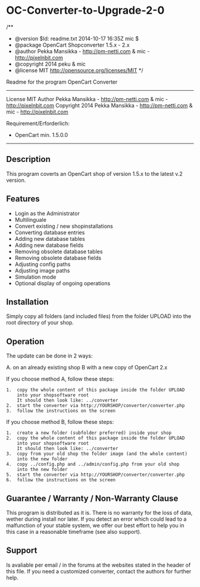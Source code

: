 OC-Converter-to-Upgrade-2-0
===========================
/**
 * @version		$Id: readme.txt 2014-10-17 16:35Z mic $
 * @package		OpenCart Shopconverter 1.5.x - 2.x
 * @author		Pekka Mansikka - http://pm-netti.com & mic - http://pixelnbit.com
 * @copyright	        2014 peku & mic
 * @license		MIT http://opensource.org/licenses/MIT
 */

Readme for the program OpenCart Converter
*****************************************

License		MIT
Author		Pekka Mansikka - http://pm-netti.com & mic - http://pixelnbit.com
Copyright	2014 Pekka Mansikka - http://pm-netti.com & mic - http://pixelnbit.com

Requirement/Erforderlich:
- OpenCart min. 1.5.0.0
-------------------------

Description
-----------
This program coverts an OpenCart shop of version 1.5.x to the latest v.2 version.

Features
--------
* Login as the Administrator
* Multilinguale
* Convert existing / new shopinstallations
* Converting database entries
* Adding new database tables
* Adding new database fields
* Removing obsolete database tables
* Removing obsolete database fields
* Adjusting config paths
* Adjusting image paths
* Simulation mode
* Optional display of ongoing operations

Installation
------------
Simply copy all folders (and included files) from the folder UPLOAD
into the root directory of your shop.

Operation
---------
The update can be done in 2 ways:

A. on an already existing shop
B with a new copy of OpenCart 2.x

If you choose method A, follow these steps:

	1.	copy the whole content of this package inside the folder UPLOAD
		into your shopsoftware root
		It should then look like: ../converter
	2.	start the converter via http://YOURSHOP/converter/converter.php
	3.	follow the instructions on the screen

If you choose method B, follow these steps:

	1.	create a new folder (subfolder preferred) inside your shop
	2.	copy the whole content of this package inside the folder UPLOAD
		into your shopsoftware root
		It should then look like: ../converter
	3.	copy from your old shop the folder image (and the whole content)
		into the new folder
	4.	copy ../config.php and ../admin/config.php from your old shop
		into the new folder
	5.	start the converter via http://YOURSHOP/converter/converter.php
	6.	follow the instructions on the screen

Guarantee / Warranty / Non-Warranty Clause
------------------------------------------
This program is distributed as it is.
There is no warranty for the loss of data, wether during install nor later.
If you detect an error which could lead to a malfunction of your stable system, we offer
our best effort to help you in this case in a reasonable timeframe (see also support).

Support
-------
Is avaliable per email / in the forums at the websites stated in the header of this file.
If you need a customized converter, contact the authors for further help.
